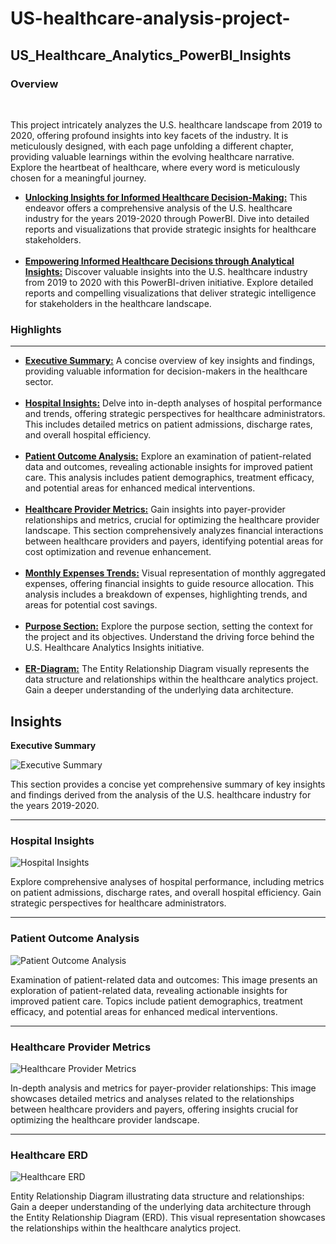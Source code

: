 # US-healthcare-analysis-project-
<h2>US_Healthcare_Analytics_PowerBI_Insights</h2>

<h3>Overview</h3><br>

This project intricately analyzes the U.S. healthcare landscape from 2019 to 2020, offering profound insights into key facets of the industry. It is meticulously designed, with each page unfolding a different chapter, providing valuable learnings within the evolving healthcare narrative. Explore the heartbeat of healthcare, where every word is meticulously chosen for a meaningful journey.

<ul>
  <li><b><u>Unlocking Insights for Informed Healthcare Decision-Making:</b></u> This endeavor offers a comprehensive analysis of the U.S. healthcare industry for the years 2019-2020 through PowerBI. Dive into detailed reports and visualizations that provide strategic insights for healthcare stakeholders.</b></li><br>

<li><b><u>Empowering Informed Healthcare Decisions through Analytical Insights:</b></u> Discover valuable insights into the U.S. healthcare industry from 2019 to 2020 with this PowerBI-driven initiative. Explore detailed reports and compelling visualizations that deliver strategic intelligence for stakeholders in the healthcare landscape.</li></ul>

<h3>Highlights</h3><hr>
<ul>
  <li><b><u>Executive Summary:</b></u> A concise overview of key insights and findings, providing valuable information for decision-makers in the healthcare sector.</li><br>

<li><b><u>Hospital Insights:</b></u> Delve into in-depth analyses of hospital performance and trends, offering strategic perspectives for healthcare administrators. This includes detailed metrics on patient admissions, discharge rates, and overall hospital efficiency.</li><br>

<li><b><u>Patient Outcome Analysis:</b></u> Explore an examination of patient-related data and outcomes, revealing actionable insights for improved patient care. This analysis includes patient demographics, treatment efficacy, and potential areas for enhanced medical interventions.</li><br>

<li><b><u>Healthcare Provider Metrics:</b></u> Gain insights into payer-provider relationships and metrics, crucial for optimizing the healthcare provider landscape. This section comprehensively analyzes financial interactions between healthcare providers and payers, identifying potential areas for cost optimization and revenue enhancement.</li><br>

<li><b><u>Monthly Expenses Trends:</b></u> Visual representation of monthly aggregated expenses, offering financial insights to guide resource allocation. This analysis includes a breakdown of expenses, highlighting trends, and areas for potential cost savings.</li><br>

<li><b><u>Purpose Section:</b></u> Explore the purpose section, setting the context for the project and its objectives. Understand the driving force behind the U.S. Healthcare Analytics Insights initiative.</li></br>

<li><b><u>ER-Diagram:</b></u> The Entity Relationship Diagram visually represents the data structure and relationships within the healthcare analytics project. Gain a deeper understanding of the underlying data architecture.</li></ul>

<h2>Insights</h2>
<b>Executive Summary</b>

![Executive Summary](https://github.com/akhilkn27/US_Healthcare_Analytics_PowerBI_Insights/assets/121345663/4faf805d-6b00-44e0-82cc-a0d3f97d9ff1)

This section provides a concise yet comprehensive summary of key insights and findings derived from the analysis of the U.S. healthcare industry for the years 2019-2020.<hr>

<h3>Hospital Insights</h3></b>

![Hospital Insights](https://github.com/akhilkn27/US_Healthcare_Analytics_PowerBI_Insights/assets/121345663/7c23794a-8638-4cf6-b9e1-c0e047ddfb00)

Explore comprehensive analyses of hospital performance, including metrics on patient admissions, discharge rates, and overall hospital efficiency. Gain strategic perspectives for healthcare administrators.<hr>

<h3>Patient Outcome Analysis</h3></b>

![Patient Outcome Analysis](https://github.com/akhilkn27/US_Healthcare_Analytics_PowerBI_Insights/assets/121345663/e1bae74e-f06c-4f32-a785-5cba10889312)

Examination of patient-related data and outcomes: This image presents an exploration of patient-related data, revealing actionable insights for improved patient care. Topics include patient demographics, treatment efficacy, and potential areas for enhanced medical interventions.<hr>

<h3>Healthcare Provider Metrics</h3></b>

![Healthcare Provider Metrics](https://github.com/akhilkn27/US_Healthcare_Analytics_PowerBI_Insights/assets/121345663/b6e70534-e658-475b-903b-c33bc4a231de)

In-depth analysis and metrics for payer-provider relationships: This image showcases detailed metrics and analyses related to the relationships between healthcare providers and payers, offering insights crucial for optimizing the healthcare provider landscape.<hr>

<h3>Healthcare ERD</h3></b>

![Healthcare ERD](https://github.com/akhilkn27/US_Healthcare_Analytics_PowerBI_Insights/assets/121345663/e167ff79-a918-4f33-819f-c8ea723f0a1e)

Entity Relationship Diagram illustrating data structure and relationships: Gain a deeper understanding of the underlying data architecture through the Entity Relationship Diagram (ERD). This visual representation showcases the relationships within the healthcare analytics project.
